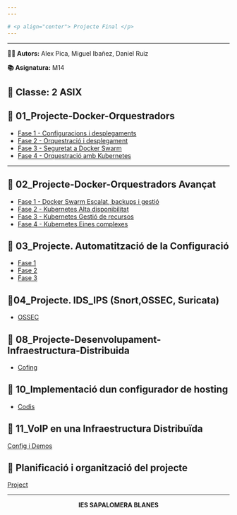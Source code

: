 ```yaml
---
---

# <p align="center"> Projecte Final </p>
---
```



---
**👨‍💻 Autors:** Alex Pica, Miguel Ibañez, Daniel Ruiz

**📚 Asignatura:** M14

**🏫 Classe:** 2 ASIX
---
## 📁 01_Projecte-Docker-Orquestradors

- [Fase 1 - Configuracions i desplegaments](https://github.com/miguelIH/Projecte-Github/blob/main/01_Projecte-Docker-Orquestradors-Basic/Fase_1_Configuracions_i_desplegament_amb_Docker_Compose/Documentacio.md)
- [Fase 2 - Orquestració i desplegament](https://github.com/miguelIH/Projecte-Github/blob/main/01_Projecte-Docker-Orquestradors-Basic/Fase_2_Orquestraci%C3%B3_i_desplegament_amb_Docker_Swarm/Documentacio.md)
- [Fase 3 - Seguretat a Docker Swarm](https://github.com/miguelIH/Projecte-Github/blob/main/01_Projecte-Docker-Orquestradors-Basic/Fase_3_Seguretat_a_Docker_Swarm/Documentacio.md)
- [Fase 4 - Orquestració amb Kubernetes](https://github.com/miguelIH/Projecte-Github/blob/main/01_Projecte-Docker-Orquestradors-Basic/Fase_4_Orquestraci%C3%B3_amb_Kubernetes/Documentacio.md)

---

## 📁 02_Projecte-Docker-Orquestradors Avançat

- [Fase 1 - Docker Swarm Escalat, backups i gestió]([02_Projecte-Docker-Orquestradors/Fase_1_Docker_Swarm_Escalat_backups_i_gestio/Documentacio.md](https://github.com/miguelIH/Projecte-Github/blob/main/02_Projecte-Docker-Orquestradors-Avan%C3%A7at/Fase%201%20Docker%20Swarm%20Escalat%2C%20balanceig%20i%20monitoritzaci%C3%B3/Documentacio.md))
- [Fase 2 - Kubernetes Alta disponibilitat]([02_Projecte-Docker-Orquestradors/Fase_2_Kubernetes_Alta_disponibilitat/Documentacio.md](https://github.com/miguelIH/Projecte-Github/blob/main/02_Projecte-Docker-Orquestradors-Avan%C3%A7at/Fase%202%20Kubernetes%20Alta%20disponiblitat%20i%20Monitorizaci%C3%B3/Documentacio.md))
- [Fase 3 - Kubernetes Gestió de recursos](https://github.com/miguelIH/Projecte-Github/blob/main/02_Projecte-Docker-Orquestradors-Avan%C3%A7at/Fase%203%20Kubernetes%20Gesti%C3%B3%20de%20recursos%2C%20escalat%20i%20balanceig%20de%20c%C3%A0rrega/Documentacio.md)
- [Fase 4 - Kubernetes Eines complexes](https://github.com/miguelIH/Projecte-Github/blob/main/02_Projecte-Docker-Orquestradors-Avan%C3%A7at/Fase%204%20Kubernetes%20eines%20complementaries/Documentacio.md)


## 📁 03_Projecte. Automatització de la Configuració
- [Fase 1 ](https://github.com/miguelIH/Projecte-Github/tree/main/03_Projecte.%20Automatitzaci%C3%B3%20de%20la%20Configuraci%C3%B3/Fase%201)
- [Fase 2 ](https://github.com/miguelIH/Projecte-Github/tree/main/03_Projecte.%20Automatitzaci%C3%B3%20de%20la%20Configuraci%C3%B3/Fase%202)
- [Fase 3 ](https://github.com/miguelIH/Projecte-Github/tree/main/03_Projecte.%20Automatitzaci%C3%B3%20de%20la%20Configuraci%C3%B3/Fase%203)


## 📁04_Projecte. IDS_IPS  (Snort,OSSEC, Suricata)
- [OSSEC](https://github.com/miguelIH/Projecte-Github/tree/main/04_Projecte.%20IDS_IPS%20%20(Snort%2COSSEC%2C%20Suricata)/OSSEC )


## 📁 08_Projecte-Desenvolupament-Infraestructura-Distribuida
- [Cofing](https://github.com/miguelIH/Projecte-Github/tree/main/08_Projecte-Desenvolupament-Infraestructura-Distribuida)


## 📁 10_Implementació dun configurador de hosting
- [Codis](https://github.com/miguelIH/Projecte-Github/tree/main/10_Implementaci%C3%B3%20dun%20configurador%20de%20hosting/Codis )

## 📁 11_VoIP en una Infraestructura Distribuïda
[Config i Demos](https://github.com/miguelIH/Projecte-Github/tree/main/11_VoIP%20en%20una%20Infraestructura%20Distribu%C3%AFda)

## 📁 Planificació i organització del projecte
[Project](https://github.com/miguelIH/Projecte-Github/blob/main/Planificaci%C3%B3%20i%20organitzaci%C3%B3%20del%20projecte/Proyecto1.pdf)



---
<p align="center"><b>IES SAPALOMERA BLANES</b></p>
